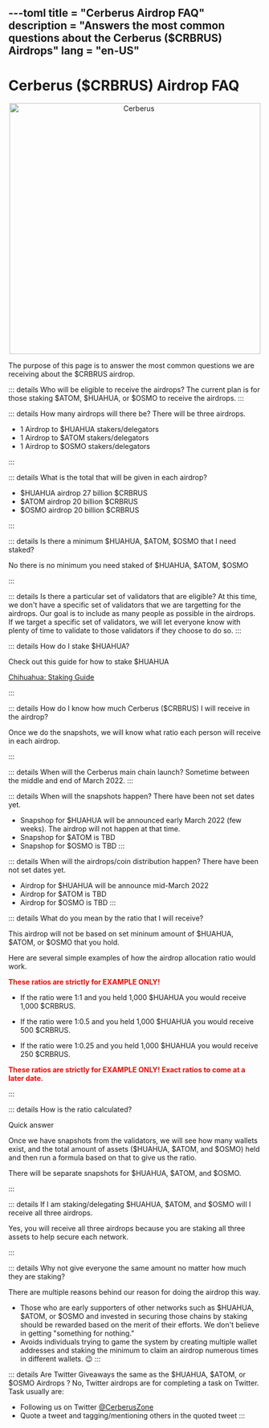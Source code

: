 ---toml
title = "Cerberus Airdrop FAQ"
description = "Answers the most common questions about the Cerberus ($CRBRUS) Airdrops"
lang = "en-US"
---

# Cerberus ($CRBRUS) Airdrop FAQ

<div style="text-align: center">
    <a href="https://twitter.com/CerberusZone" target="_blank" >
        <img :src="$withBase('/website_logo.png')" alt="Cerberus" style="width: 500px;">
    </a>
</div>

The purpose of this page is to answer the most common questions we are receiving about the $CRBRUS airdrop.

::: details Who will be eligible to receive the airdrops?
The current plan is for those staking $ATOM, $HUAHUA, or $OSMO to receive the airdrops.
:::

::: details How many airdrops will there be?
There will be three airdrops.

- 1 Airdrop to $HUAHUA stakers/delegators
- 1 Airdrop to $ATOM stakers/delegators
- 1 Airdrop to $OSMO stakers/delegators

:::

::: details What is the total that will be given in each airdrop?

- $HUAHUA airdrop 27 billion $CRBRUS
- $ATOM airdrop 20 billion $CRBRUS
- $OSMO airdrop 20 billion $CRBRUS

:::

::: details Is there a minimum $HUAHUA, $ATOM, $OSMO that I need staked?

No there is no minimum you need staked of $HUAHUA, $ATOM, $OSMO

:::

::: details Is there a particular set of validators that are eligible?
At this time, we don't have a specific set of validators that we are targetting for the airdrops. Our goal is to include as many people as possible in the airdrops. If we target a specific set of validators, we will let everyone know with plenty of time to validate to those validators if they choose to do so.
:::

::: details How do I stake $HUAHUA?

Check out this guide for how to stake $HUAHUA

<a href="https://www.figment.io/resources/chihuahua-staking-guide" target="_blank">Chihuahua: Staking Guide</a>

:::

::: details How do I know how much Cerberus ($CRBRUS) I will receive in the airdrop?

Once we do the snapshots, we will know what ratio each person will receive in each airdrop.

:::

::: details When will the Cerberus main chain launch?
Sometime between the middle and end of March 2022.
:::

::: details When will the snapshots happen?
There have been not set dates yet.

- Snapshop for $HUAHUA will be announced early March 2022 (few weeks). The airdrop will not happen at that time.
- Snapshop for $ATOM is TBD
- Snapshop for $OSMO is TBD
  :::

::: details When will the airdrops/coin distribution happen?
There have been not set dates yet.

- Airdrop for $HUAHUA will be announce mid-March 2022
- Airdrop for $ATOM is TBD
- Airdrop for $OSMO is TBD
  :::

::: details What do you mean by the ratio that I will receive?

This airdrop will not be based on set mininum amount of $HUAHUA, $ATOM, or $OSMO that you hold.

Here are several simple examples of how the airdrop allocation ratio would work.

<div style="color:red; font-weight: bold">These ratios are strictly for EXAMPLE ONLY!</div>

- If the ratio were 1:1 and you held 1,000 $HUAHUA you would receive 1,000 $CRBRUS.

- If the ratio were 1:0.5 and you held 1,000 $HUAHUA you would receive 500 $CRBRUS.

- If the ratio were 1:0.25 and you held 1,000 $HUAHUA you would receive 250 $CRBRUS.

<div style="color:red; font-weight: bold">These ratios are strictly for EXAMPLE ONLY! Exact ratios to come at a later date.</div>

:::

::: details How is the ratio calculated?

Quick answer

Once we have snapshots from the validators, we will see how many wallets exist, and the total amount of assets ($HUAHUA, $ATOM, and $OSMO) held and then run a formula based on that to give us the ratio.

There will be separate snapshots for $HUAHUA, $ATOM, and $OSMO.

:::

::: details If I am staking/delegating $HUAHUA, $ATOM, and $OSMO will I receive all three airdrops.

Yes, you will receive all three airdrops because you are staking all three assets to help secure each network.

:::

::: details Why not give everyone the same amount no matter how much they are staking?

There are multiple reasons behind our reason for doing the airdrop this way.

- Those who are early supporters of other networks such as $HUAHUA, $ATOM, or $OSMO and invested in securing those chains by staking should be rewarded based on the merit of their efforts. We don't believe in getting "something for nothing."
- Avoids individuals trying to game the system by creating multiple wallet addresses and staking the minimum to claim an airdrop numerous times in different wallets. 😉
  :::

::: details Are Twitter Giveaways the same as the $HUAHUA, $ATOM, or $OSMO Airdrops ?
No, Twitter airdrops are for completing a task on Twitter. Task usually are:

- Following us on Twitter <a href="https://twitter.com/CerberusZone" target="_blank">@CerberusZone</a>
- Quote a tweet and tagging/mentioning others in the quoted tweet
  :::
